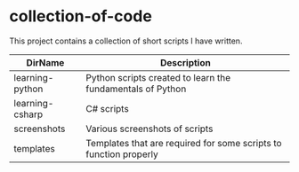 # collection-of-code
This project contains a collection of short scripts I have written. 

DirName      | Description
------------- | -------------  
learning-python | Python scripts created to learn the fundamentals of Python  
learning-csharp | C# scripts  
screenshots | Various screenshots of scripts  
templates | Templates that are required for some scripts to function properly  
 







